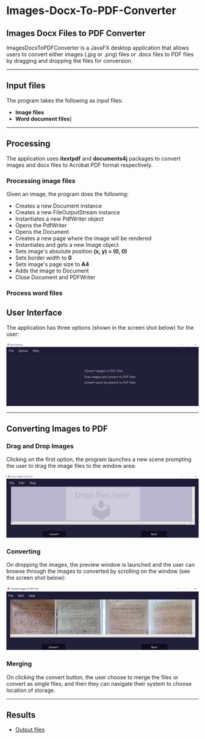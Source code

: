 # Images-Docx-To-PDF-Converter

## Images Docx Files to PDF Converter

ImagesDocxToPDFConverter is a JavaFX desktop application that allows users to convert either images (.jpg or .png) files or .docx files to PDF files by dragging and dropping the files for conversion.

---
## Input files

The program takes the following as input files:

 * __Image files__
 * __Word document files__]
 
 ---
 ## Processing
 The application uses __itextpdf__ and __documents4j__ packages to convert images and docx files to Acrobat PDF format respectively. 
 
 ### Processing image files
 Given an image, the program does the following:
  * Creates a new Document instance
  * Creates a new FileOutputStream instance
  * Instantiates a new PdfWriter object
  * Opens the PdfWriter
  * Opens the Document
  * Creates a new page where the image will be rendered
  * Instantiates and gets a new Image object
  * Sets image's absolute position __(x, y) = (0, 0)__
  * Sets border width to __0__
  * Sets image's page size to __A4__
  * Adds the image to Document
  * Close Document and PDFWriter
 
 ### Process word files
 


## User Interface

The application has three options (shown in the screen shot below) for the user:

![](ImagesDocxToPDFConverter/screen_shots/welcome.png)

---

## Converting Images to PDF

### Drag and Drop Images

Clicking on the first option, the program launches a new scene prompting the user to drag the image files to the window area:

![](ImagesDocxToPDFConverter/screen_shots/drop_images.png)

### Converting

On dropping the images, the preview window is launched and the user can browse through the images to converted by scrolling on the window (see the screen shot below):

![](ImagesDocxToPDFConverter/screen_shots/convert_images_3.png)

### Merging
On clicking the convert button, the user choose to merge the files or convert as single files, and then they can navigate their system to choose location of storage.

---
## Results
  * [Output files](https://github.com/tafadzwabmotsi/Images-Docx-To-PDF-Converter/tree/master/output_files "Single and merged files")
